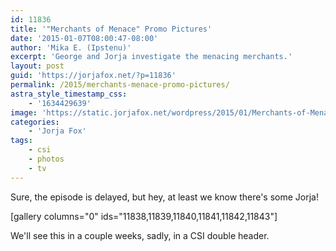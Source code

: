 ```yaml
---
id: 11836
title: '"Merchants of Menace" Promo Pictures'
date: '2015-01-07T08:00:47-08:00'
author: 'Mika E. (Ipstenu)'
excerpt: 'George and Jorja investigate the menacing merchants.'
layout: post
guid: 'https://jorjafox.net/?p=11836'
permalink: /2015/merchants-menace-promo-pictures/
astra_style_timestamp_css:
    - '1634429639'
image: 'https://static.jorjafox.net/wordpress/2015/01/Merchants-of-Menace.jpg'
categories:
    - 'Jorja Fox'
tags:
    - csi
    - photos
    - tv
---
```


Sure, the episode is delayed, but hey, at least we know there's some Jorja!

[gallery columns="0" ids="11838,11839,11840,11841,11842,11843"]

We'll see this in a couple weeks, sadly, in a CSI double header.
